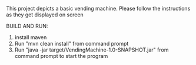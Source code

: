 This project depicts a basic vending machine.
Please follow the instructions as they get displayed on screen

BUILD AND RUN:

1. install maven
2. Run "mvn clean install" from command prompt
3. Run "java -jar target/VendingMachine-1.0-SNAPSHOT.jar" from command prompt to start the program
